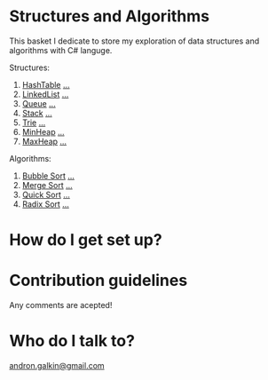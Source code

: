 # Structures and Algorithms
This basket I dedicate to store my exploration of data structures and algorithms with C# languge.

Structures:
1. [HashTable](../master/Lib/Structures/HashTable.cs) [...]()
2. [LinkedList](../master/Lib/Structures/LinkedList.cs) [...]()
3. [Queue](../master/Lib/Structures/Queue.cs) [...]()
4. [Stack](../master/Lib/Structures/Stack.cs) [...]()
5. [Trie](../master/Lib/Structures/Trie.cs) [...]()
6. [MinHeap](../master/Lib/Structures/MinHeap.cs) [...]()
7. [MaxHeap](../master/Lib/Structures/MaxHeap.cs) [...]()

Algorithms: 
1. [Bubble Sort](../master/Lib/Algorithms/BubbleSort.cs) [...](https://en.wikipedia.org/wiki/Bubble_sort)
2. [Merge Sort](../master/Lib/Algorithms/MergeSort.cs) [...](https://en.wikipedia.org/wiki/Merge_sort)
3. [Quick Sort](../master/Lib/Algorithms/QuickSort.cs) [...](https://en.wikipedia.org/wiki/Quicksort)
3. [Radix Sort](../master/Lib/Algorithms/RadixSort.cs) [...](https://en.wikipedia.org/wiki/Radix_sort)

# How do I get set up?

# Contribution guidelines
Any comments are acepted!

# Who do I talk to?
andron.galkin@gmail.com
